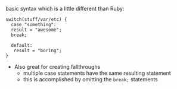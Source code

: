 basic syntax which is a little different than Ruby:

    switch(stuff/var/etc) {
      case "something":
      result = "awesome";
      break;
      
      default:
       result = "boring";
    }

* Also great for creating fallthroughs
  * multiple case statements have the same resulting statement
  * this is accomplished by omitting the `break;` statements